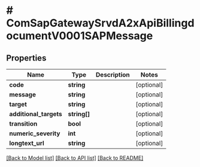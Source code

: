 # # ComSapGatewaySrvdA2xApiBillingdocumentV0001SAPMessage

## Properties

Name | Type | Description | Notes
------------ | ------------- | ------------- | -------------
**code** | **string** |  | [optional]
**message** | **string** |  | [optional]
**target** | **string** |  | [optional]
**additional_targets** | **string[]** |  | [optional]
**transition** | **bool** |  | [optional]
**numeric_severity** | **int** |  | [optional]
**longtext_url** | **string** |  | [optional]

[[Back to Model list]](../../README.md#models) [[Back to API list]](../../README.md#endpoints) [[Back to README]](../../README.md)
